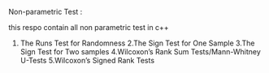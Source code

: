 Non-parametric Test :

this respo contain all non parametric test in c++

1. The Runs Test for Randomness
2.The Sign Test for One Sample
3.The Sign Test for Two samples
4.Wilcoxon’s Rank Sum Tests/Mann-Whitney U-Tests
5.Wilcoxon’s Signed Rank Tests
